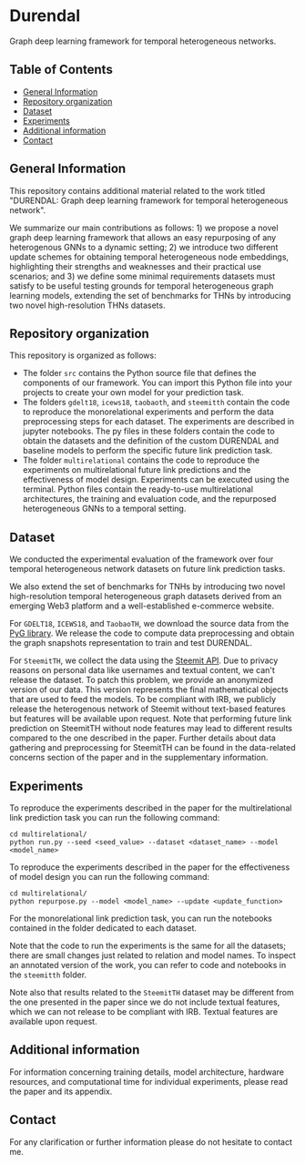 # Durendal
Graph deep learning framework for temporal heterogeneous networks.

## Table of Contents

* [General Information](#general-information)
* [Repository organization](#repository-organization)
* [Dataset](#dataset)
* [Experiments](#experiments)
* [Additional information](#additional-information)
* [Contact](#contact)

## General Information

This repository contains additional material related to the work titled "DURENDAL: Graph deep learning framework for temporal heterogeneous network". 

We summarize our main contributions as follows: 1) we propose a novel graph deep learning framework that allows an easy repurposing of any heterogenous GNNs to a dynamic setting; 2) we introduce two different update schemes for obtaining temporal heterogeneous node embeddings, highlighting their strengths and weaknesses and their practical use scenarios; and 3) we define some minimal requirements datasets must satisfy to be useful testing grounds for temporal heterogeneous graph learning models, extending the set of benchmarks for THNs by introducing two novel high-resolution THNs datasets.

## Repository organization
This repository is organized as follows:
- The folder `src` contains the Python source file that defines the components of our framework. You can import this Python file into your projects to create your own model for your prediction task.
- The folders `gdelt18`, `icews18`, `taobaoth`, and `steemitth` contain the code to reproduce the monorelational experiments and perform the data preprocessing steps for each dataset. The experiments are described in jupyter notebooks. The py files in these folders contain the code to obtain the datasets and the definition of the custom DURENDAL and baseline models to perform the specific future link prediction task.
- The folder `multirelational` contains the code to reproduce the experiments on multirelational future link predictions and the effectiveness of model design. Experiments can be executed using the terminal. Python files contain the ready-to-use multirelational architectures, the training and evaluation code, and the repurposed heterogeneous GNNs to a temporal setting.

## Dataset
We conducted the experimental evaluation of the framework over four temporal heterogeneous network datasets on future link prediction tasks. 

We also extend the set of benchmarks for TNHs by introducing two novel high-resolution temporal heterogeneous graph datasets derived from an emerging Web3 platform and a well-established e-commerce website. 

For `GDELT18`, `ICEWS18`, and `TaobaoTH`, we download the source data from the [PyG library](https://pytorch-geometric.readthedocs.io/en/latest/modules/datasets.html). We release the code to compute data preprocessing and obtain the graph snapshots representation to train and test DURENDAL. 

For `SteemitTH`, we collect the data using the [Steemit API](https://developers.steem.io/). Due to privacy reasons on personal data like usernames and textual content, we can't release the dataset. To patch this problem, we provide an anonymized version of our data. This version represents the final mathematical objects that are used to feed the models. To be compliant with IRB, we publicly release the heterogenous network of Steemit without text-based features but features will be available upon request. Note that performing future link prediction on SteemitTH without node features may lead to different results compared to the one described in the paper. Further details about data gathering and preprocessing for SteemitTH can be found in the data-related concerns section of the paper and in the supplementary information.

## Experiments
To reproduce the experiments described in the paper for the multirelational link prediction task you can run the following command:
```
cd multirelational/
python run.py --seed <seed_value> --dataset <dataset_name> --model <model_name>
```
To reproduce the experiments described in the paper for the effectiveness of model design you can run the following command:
```
cd multirelational/
python repurpose.py --model <model_name> --update <update_function>
```

For the monorelational link prediction task, you can run the notebooks contained in the folder dedicated to each dataset.

Note that the code to run the experiments is the same for all the datasets; there are small changes just related to relation and model names. To inspect an annotated version of the work, you can refer to code and notebooks in the `steemitth` folder. 

Note also that results related to the `SteemitTH` dataset may be different from the one presented in the paper since we do not include textual features, which we can not release to be compliant with IRB. Textual features are available upon request.

## Additional information
For information concerning training details, model architecture, hardware resources, and computational time for individual experiments, please read the paper and its appendix.

## Contact
For any clarification or further information please do not hesitate to contact me.
